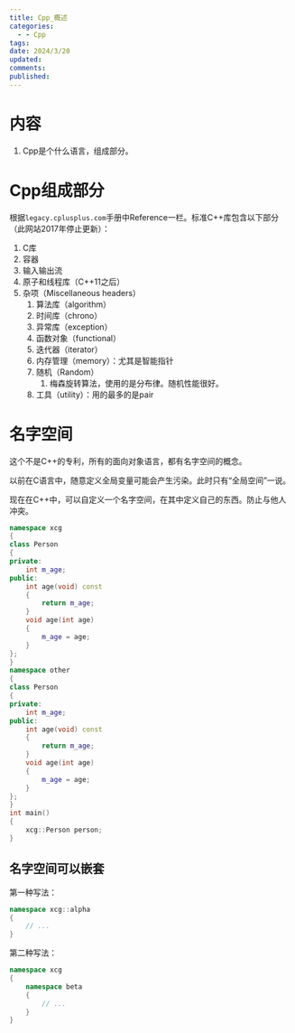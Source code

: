 ```yaml
---
title: Cpp_概述
categories:
  - - Cpp
tags: 
date: 2024/3/20
updated: 
comments: 
published:
---
```

# 内容
1. Cpp是个什么语言，组成部分。
# Cpp组成部分
根据`legacy.cplusplus.com`手册中Reference一栏。标准C++库包含以下部分（此网站2017年停止更新）：
1. C库
2. 容器
3. 输入输出流
4. 原子和线程库（C++11之后）
5. 杂项（Miscellaneous headers）
    1. 算法库（algorithm）
    2. 时间库（chrono）
    3. 异常库（exception）
    4. 函数对象（functional）
    5. 迭代器（iterator）
    6. 内存管理（memory）：尤其是智能指针
    7. 随机（Random）
        1. 梅森旋转算法，使用的是分布律。随机性能很好。
    8. 工具（utility）：用的最多的是pair
# 名字空间
这个不是C++的专利，所有的面向对象语言，都有名字空间的概念。

以前在C语言中，随意定义全局变量可能会产生污染。此时只有“全局空间”一说。

现在在C++中，可以自定义一个名字空间，在其中定义自己的东西。防止与他人冲突。
```cpp
namespace xcg
{
class Person
{
private:
    int m_age;
public:
    int age(void) const
    {
        return m_age;
    }
    void age(int age)
    {
        m_age = age;
    }
};
}
namespace other
{
class Person
{
private:
    int m_age;
public:
    int age(void) const
    {
        return m_age;
    }
    void age(int age)
    {
        m_age = age;
    }
};
}
int main()
{
    xcg::Person person;
}
```
## 名字空间可以嵌套
第一种写法：
```cpp
namespace xcg::alpha
{
    // ...
}
```
第二种写法：
```cpp
namespace xcg
{
    namespace beta
    {
        // ...
    }
}
```